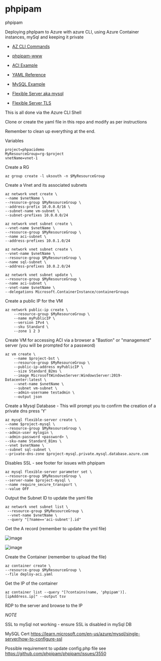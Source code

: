 # phpipam
phpipam

Deploying phpIpam to Azure with azure CLI, using Azure Container instances, mySql and keeping it private

* [AZ CLI Commands](https://learn.microsoft.com/en-us/cli/azure/?view=azure-cli-latest)

* [phpipam-www](https://hub.docker.com/r/phpipam/phpipam-www)

* [ACI Example](https://learn.microsoft.com/en-us/azure/container-instances/container-instances-multi-container-yaml)

* [YAML Reference](https://learn.microsoft.com/en-us/azure/container-instances/container-instances-reference-yaml) 

* [MySQL Example](https://learn.microsoft.com/en-us/azure/mysql/single-server/quickstart-create-mysql-server-database-using-azure-cli)

* [Flexible Server aka mysql](https://learn.microsoft.com/en-us/azure/mysql/flexible-server/quickstart-create-server-cli)

* [Flexible Server TLS](https://learn.microsoft.com/en-us/azure/mysql/flexible-server/how-to-connect-tls-ssl)

This is all done via the Azure CLI Shell

Clone or create the yaml file in this repo and modify as per instructions 

Remember to clean up everything at the end. 

Variables

    project=phpacidemo
    MyResourceGroup=rg-$project
    vnetName=vnet-1

Create a RG 

    az group create -l uksouth -n $MyResourceGroup

Create a Vnet and its associated subnets 

    az network vnet create \
    --name $vnetName \
    --resource-group $MyResourceGroup \
    --address-prefix 10.0.0.0/16 \
    --subnet-name vm-subnet \
    --subnet-prefixes 10.0.0.0/24

    az network vnet subnet create \
    --vnet-name $vnetName \
    --resource-group $MyResourceGroup \
    --name aci-subnet \
    --address-prefixes 10.0.1.0/24

    az network vnet subnet create \
    --vnet-name $vnetName \
    --resource-group $MyResourceGroup \
    --name sql-subnet \
    --address-prefixes 10.0.2.0/24

    az network vnet subnet update \
    --resource-group $MyResourceGroup \
    --name aci-subnet \
    --vnet-name $vnetName \
    --delegations Microsoft.ContainerInstance/containerGroups

Create a public IP for the VM 

    az network public-ip create \
        --resource-group $MyResourceGroup \
        --name myPublicIP \
        --version IPv4 \
        --sku Standard \
        --zone 1 2 3

Create VM for accessing ACI via a browser a "Bastion" or "management" server (you will be prompted for a password)

    az vm create \
        --name $project-bst \
        --resource-group $MyResourceGroup \
        --public-ip-address myPublicIP \
        --size Standard_B2ms \
        --image MicrosoftWindowsServer:WindowsServer:2019-Datacenter:latest \
        --vnet-name $vnetName \
        --subnet vm-subnet \
        --admin-username testadmin \
        --output json 

Create a Mysql Database - This will prompt you to confirm the creation of a private dns press 'Y'

    az mysql flexible-server create \
    --name $project-mysql \
    --resource-group $MyResourceGroup \
    --admin-user mylogin \
    --admin-password <password> \
    --sku-name Standard_B1ms \
    --vnet $vnetName \
    --subnet sql-subnet \
    --private-dns-zone $project-mysql.private.mysql.database.azure.com

Disables SSL - see footer for issues with phpipam

    az mysql flexible-server parameter set \
    --resource-group $MyResourceGroup \
    --server-name $project-mysql \
    --name require_secure_transport \
    --value OFF

Output the Subnet ID to update the yaml file

    az network vnet subnet list \
     --resource-group $MyResourceGroup \
     --vnet-name $vnetName \
     --query "[?name=='aci-subnet'].id"


Get the A record (remember to update the yml file)

![image](https://github.com/knowlesy/phpipam/assets/20459678/f41c799d-fe29-4dd4-955f-d0679b0224c7)

![image](https://github.com/knowlesy/phpipam/assets/20459678/a24c98fc-48a6-4b20-8f4c-513fdf696bdd)



Create the Container (remember to upload the file)

    az container create \
    --resource-group $MyResourceGroup \
    --file deploy-aci.yaml



Get the IP of the container 

    az container list --query "[?contains(name, 'phpipam')].[ipAddress.ip]" --output tsv

RDP to the server and browse to the IP 




*NOTE* 

SSL to mySql not working  - ensure SSL is disabled in mySql DB

MySQL Cert https://learn.microsoft.com/en-us/azure/mysql/single-server/how-to-configure-ssl

Possible requirement to update config.php file see https://github.com/phpipam/phpipam/issues/3550





